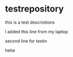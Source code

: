 # testrepository
this is a test descriotions

I added this line from my laptop

second line for testin

hehe
